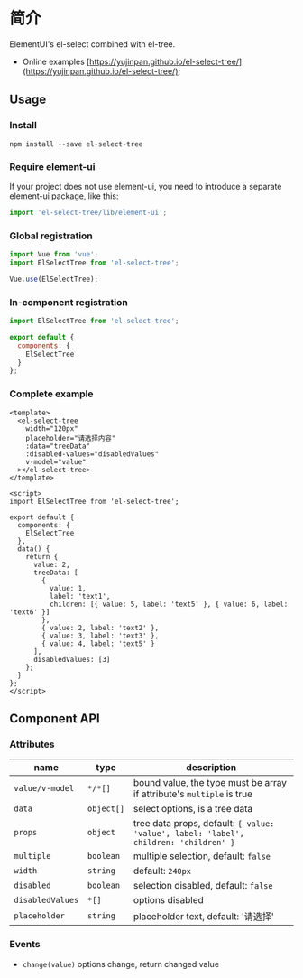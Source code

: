 # 简介

ElementUI's el-select combined with el-tree.

- Online examples [https://yujinpan.github.io/el-select-tree/](https://yujinpan.github.io/el-select-tree/);

## Usage

### Install

```
npm install --save el-select-tree
```

### Require element-ui

If your project does not use element-ui,
you need to introduce a separate element-ui package, like this:

```js
import 'el-select-tree/lib/element-ui';
```

### Global registration

```js
import Vue from 'vue';
import ElSelectTree from 'el-select-tree';

Vue.use(ElSelectTree);
```

### In-component registration

```js
import ElSelectTree from 'el-select-tree';

export default {
  components: {
    ElSelectTree
  }
};
```

### Complete example

```vue
<template>
  <el-select-tree
    width="120px"
    placeholder="请选择内容"
    :data="treeData"
    :disabled-values="disabledValues"
    v-model="value"
  ></el-select-tree>
</template>

<script>
import ElSelectTree from 'el-select-tree';

export default {
  components: {
    ElSelectTree
  },
  data() {
    return {
      value: 2,
      treeData: [
        {
          value: 1,
          label: 'text1',
          children: [{ value: 5, label: 'text5' }, { value: 6, label: 'text6' }]
        },
        { value: 2, label: 'text2' },
        { value: 3, label: 'text3' },
        { value: 4, label: 'text5' }
      ],
      disabledValues: [3]
    };
  }
};
</script>
```

## Component API

### Attributes

| name             | type       | description                                                                          |
| ---------------- | ---------- | ------------------------------------------------------------------------------------ |
| `value/v-model`  | `*/*[]`    | bound value, the type must be array if attribute's `multiple` is true                |
| `data`           | `object[]` | select options, is a tree data                                                       |
| `props`          | `object`   | tree data props, default: `{ value: 'value', label: 'label', children: 'children' }` |
| `multiple`       | `boolean`  | multiple selection, default: `false`                                                 |
| `width`          | `string`   | default: `240px`                                                                     |
| `disabled`       | `boolean`  | selection disabled, default: `false`                                                 |
| `disabledValues` | `*[]`      | options disabled                                                                     |
| `placeholder`    | `string`   | placeholder text, default: '请选择'                                                  |

### Events

- `change(value)` options change, return changed value

